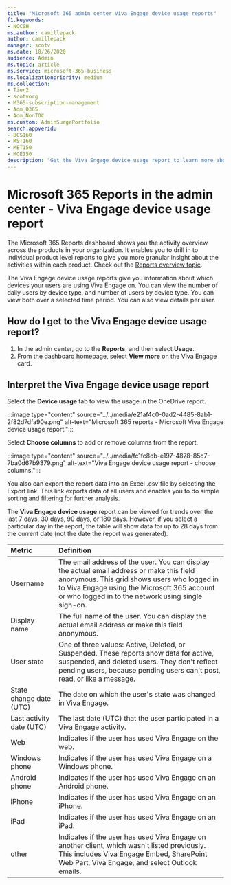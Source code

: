 ```yaml
---
title: "Microsoft 365 admin center Viva Engage device usage reports"
f1.keywords:
- NOCSH
ms.author: camillepack
author: camillepack
manager: scotv
ms.date: 10/26/2020
audience: Admin
ms.topic: article
ms.service: microsoft-365-business
ms.localizationpriority: medium
ms.collection: 
- Tier2
- scotvorg
- M365-subscription-management
- Adm_O365
- Adm_NonTOC
ms.custom: AdminSurgePortfolio
search.appverid:
- BCS160
- MST160
- MET150
- MOE150
description: "Get the Viva Engage device usage report to learn more about which devices your users are using Viva Engage on, number of daily users by device type, and details per user."
---
```


# Microsoft 365 Reports in the admin center - Viva Engage device usage report

The Microsoft 365 Reports dashboard shows you the activity overview across the products in your organization. It enables you to drill in to individual product level reports to give you more granular insight about the activities within each product. Check out the [Reports overview topic](activity-reports.md).

The Viva Engage device usage reports give you information about which devices your users are using Viva Engage on. You can view the number of daily users by device type, and number of users by device type. You can view both over a selected time period. You can also view details per user.
 
## How do I get to the Viva Engage device usage report?

1. In the admin center, go to the **Reports**, and then select **Usage**. 
2. From the dashboard homepage, select **View more** on the Viva Engage card.
  
## Interpret the Viva Engage device usage report

Select the **Device usage** tab to view the usage in the OneDrive report.

:::image type="content" source="../../media/e21af4c0-0ad2-4485-8ab1-2f82d7dfa90e.png" alt-text="Microsoft 365 reports - Microsoft Viva Engage device usage report.":::

Select **Choose columns** to add or remove columns from the report.  

:::image type="content" source="../../media/fc1fc8db-e197-4878-85c7-7ba0d67b9379.png" alt-text="Viva Engage device usage report - choose columns.":::

You also can export the report data into an Excel .csv file by selecting the Export link. This link exports data of all users and enables you to do simple sorting and filtering for further analysis.

The **Viva Engage device usage** report can be viewed for trends over the last 7 days, 30 days, 90 days, or 180 days. However, if you select a particular day in the report, the table will show data for up to 28 days from the current date (not the date the report was generated).
  
|Metric|Definition|
|:-----|:-----|
|Username  |The email address of the user. You can display the actual email address or make this field anonymous. This grid shows users who logged in to Viva Engage using the Microsoft 365 account or who logged in to the network using single sign-on.  |
|Display name |The full name of the user. You can display the actual email address or make this field anonymous. |
|User state |One of three values: Active, Deleted, or Suspended. These reports show data for active, suspended, and deleted users. They don't reflect pending users, because pending users can't post, read, or like a message.   |
|State change date (UTC)  |The date on which the user's state was changed in Viva Engage.  |
|Last activity date (UTC) |The last date (UTC) that the user participated in a Viva Engage activity. |
|Web  |Indicates if the user has used Viva Engage on the web.   |
|Windows phone   | Indicates if the user has used Viva Engage on a Windows phone.  |
|Android phone  |Indicates if the user has used Viva Engage on an Android phone. |
|iPhone  | Indicates if the user has used Viva Engage on an iPhone.  |
|iPad   |Indicates if the user has used Viva Engage on an iPad. |
|other  |Indicates if the user has used Viva Engage on another client, which wasn't listed previously. This includes Viva Engage Embed, SharePoint Web Part, Viva Engage, and select Outlook emails.  |
